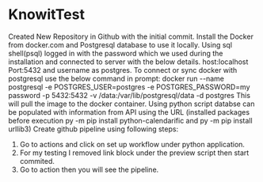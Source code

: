 # KnowitTest
Created New Repository in Github with the initial commit.
Install the Docker from docker.com and Postgresql database to use it locally.
Using sql shell(psql) logged in with the password which we used during the installation and connected to server with the below details.
host:localhost Port:5432 and username as postgres.
To connect or sync docker with postgresql use the below command in prompt:
docker run --name postgresql -e POSTGRES_USER=postgres -e POSTGRES_PASSWORD=my password -p 5432:5432 -v /data:/var/lib/postgresql/data -d postgres
This will pull the image to the docker container. 
Using python script databse can be populated with information from API using the URL (installed packages before execution py -m pip install python-calendarific and py -m pip install urllib3)
Create github pipeline using following steps:
1. Go to actions and click on set up workflow under python application.
2. For my testing I removed link block under the preview script then start commited.
3. Go to action then you will see the pipeline.
